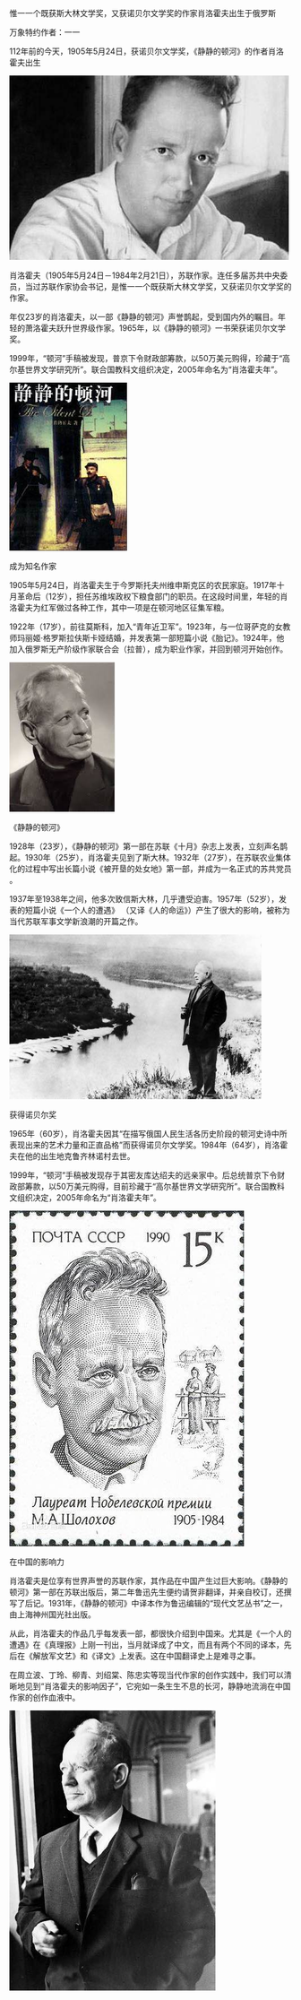 惟一一个既获斯大林文学奖，又获诺贝尔文学奖的作家肖洛霍夫出生于俄罗斯

万象特约作者：一一

112年前的今天，1905年5月24日，获诺贝尔文学奖，《静静的顿河》的作者肖洛霍夫出生

![WechatIMG4](WechatIMG4.jpeg)

肖洛霍夫（1905年5月24日－1984年2月21日），苏联作家。连任多届苏共中央委员，当过苏联作家协会书记，是惟一一个既获斯大林文学奖，又获诺贝尔文学奖的作家。

年仅23岁的肖洛霍夫，以一部《静静的顿河》声誉鹊起，受到国内外的瞩目。年轻的萧洛霍夫跃升世界级作家。1965年，以《静静的顿河》一书荣获诺贝尔文学奖。

1999年，“顿河”手稿被发现，普京下令财政部筹款，以50万美元购得，珍藏于“高尔基世界文学研究所”。联合国教科文组织决定，2005年命名为“肖洛霍夫年”。

![WechatIMG7](WechatIMG7.jpeg)

成为知名作家

1905年5月24日，肖洛霍夫生于今罗斯托夫州维申斯克区的农民家庭。1917年十月革命后（12岁），担任苏维埃政权下粮食部门的职员。在这段时间里，年轻的肖洛霍夫为红军做过各种工作，其中一项是在顿河地区征集军粮。

1922年（17岁），前往莫斯科，加入“青年近卫军”。1923年，与一位哥萨克的女教师玛丽姬·格罗斯拉伕斯卡娅结婚，并发表第一部短篇小说《胎记》。1924年，他加入俄罗斯无产阶级作家联合会（拉普），成为职业作家，并回到顿河开始创作。

![肖洛霍夫](肖洛霍夫.jpeg)

《静静的顿河》

1928年（23岁），《静静的顿河》第一部在苏联《十月》杂志上发表，立刻声名鹊起。1930年（25岁），肖洛霍夫见到了斯大林。1932年（27岁），在苏联农业集体化的过程中写出长篇小说《被开垦的处女地》第一部，并成为一名正式的苏共党员 。

1937年至1938年之间，他多次致信斯大林，几乎遭受迫害。1957年（52岁），发表的短篇小说《一个人的遭遇》 （又译《人的命运》）产生了很大的影响，被称为当代苏联军事文学新浪潮的开篇之作。

![WechatIMG8](WechatIMG8.jpeg)

获得诺贝尔奖

1965年（60岁），肖洛霍夫因其“在描写俄国人民生活各历史阶段的顿河史诗中所表现出来的艺术力量和正直品格”而获得诺贝尔文学奖。1984年（64岁），肖洛霍夫在他的出生地克鲁齐林诺村去世。

1999年，“顿河”手稿被发现存于其密友库达绍夫的远亲家中。后总统普京下令财政部筹款，以50万美元购得，目前珍藏于“高尔基世界文学研究所”。联合国教科文组织决定，2005年命名为“肖洛霍夫年”。

 ![WechatIMG6](WechatIMG6.jpeg)

在中国的影响力

肖洛霍夫是位享有世界声誉的苏联作家，其作品在中国产生过巨大影响。《静静的顿河》第一部在苏联出版后，第二年鲁迅先生便约请贺非翻译，并亲自校订，还撰写了后记。1931年，《静静的顿河》中译本作为鲁迅编辑的“现代文艺丛书”之一，由上海神州国光社出版。

从此，肖洛霍夫的作品几乎每发表一部，都很快介绍到中国来。尤其是《一个人的遭遇》在《真理报》上刚一刊出，当月就译成了中文，而且有两个不同的译本，先后在《解放军文艺》和《译文》上发表。这在中国翻译史上是难寻之事。

在周立波、丁玲、柳青、刘绍棠、陈忠实等现当代作家的创作实践中，我们可以清晰地见到“肖洛霍夫的影响因子”，它宛如一条生生不息的长河，静静地流淌在中国作家的创作血液中。

![WechatIMG5](WechatIMG5.jpeg)